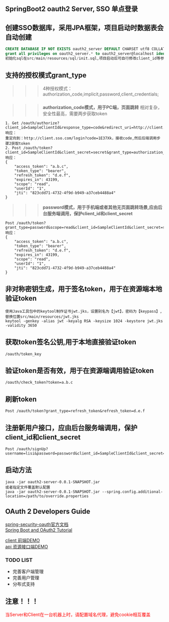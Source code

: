 ## SpringBoot2 oauth2 Server, SSO 单点登录
## 创建SSO数据库，采用JPA框架，项目启动时数据表会自动创建</br>
````SQL
CREATE DATABASE IF NOT EXISTS oauth2_server DEFAULT CHARSET utf8 COLLATE utf8_general_ci;
grant all privileges on oauth2_server.* to oauth2_server@localhost identified by 'password_dev';
初始化sql在src/main/resources/sql/init.sql,项目启动后可自行修改client_id等参数进行数据初始化
````
## 支持的授权模式grant_type</br>
>>>4种授权模式：authorization_code,implicit,password,client_credentials;
#####
>>>**authorization_code模式，用于PC端，页面跳转** 相对复杂，安全性最高，需要两步获取token
````
1. Get /oauth/authorize?client_id=SampleClientId&response_type=code&redirect_uri=http://client.sso.com/login
响应：
重定向到：http://client.sso.com/login?code=1E37Xk，接收code,然后后端调用步骤2获取token
2. Post /oauth/token?client_id=SampleClientId&client_secret=secret&grant_type=authorization_code&redirect_uri=http://client.sso.com/login&code=1E37Xk
响应：
{
    "access_token": "a.b.c",
    "token_type": "bearer",
    "refresh_token": "d.e.f",
    "expires_in": 43199,
    "scope": "read",
    "userId": "1",
    "jti": "823cdd71-4732-4f9d-b949-a37ceb4488a4"
}
````
>>>**password模式，用于手机端或者其他无页面跳转场景,应由后台服务端调用，保护client_id和client_secret**
````
Post /oauth/token?grant_type=password&scope=read&client_id=SampleClientId&client_secret=secret&username=zhangsan&password=password
响应：
{
    "access_token": "a.b.c",
    "token_type": "bearer",
    "refresh_token": "d.e.f",
    "expires_in": 43199,
    "scope": "read",
    "userId": "1",
    "jti": "823cdd71-4732-4f9d-b949-a37ceb4488a4"
}
````
## 非对称密钥生成，用于签名token，用于在资源端本地验证token</br>
````
使用Java工具包中的keytool制作证书jwt.jks，设置别名为【jwt】，密码为【keypass】,替换位置src/main/resources/jwt.jks
keytool -genkey -alias jwt -keyalg RSA -keysize 1024 -keystore jwt.jks -validity 3650
````
## 获取token签名公钥,用于本地直接验证token</br>
````
/oauth/token_key
````
## 验证token是否有效，用于在资源端调用验证token</br>
````
/oauth/check_token?token=a.b.c
````
## 刷新token</br>
````
Post /oauth/token?grant_type=refresh_token&refresh_token=d.e.f
````

## 注册新用户接口，应由后台服务端调用，保护client_id和client_secret</br>
````
Post /oauth/signUp?username=lisi&password=password&client_id=SampleClientId&client_secret=secret
````

## 启动方法</br>
````
java -jar oauth2-server-0.0.1-SNAPSHOT.jar
或者指定文件覆盖默认配置
java -jar oauth2-server-0.0.1-SNAPSHOT.jar --spring.config.additional-location=/path/to/override.properties
````
## OAuth 2 Developers Guide
[spring-security-oauth官方文档](https://projects.spring.io/spring-security-oauth/docs/oauth2.html) <br/>
[Spring Boot and OAuth2 Tutorial](https://spring.io/guides/tutorials/spring-boot-oauth2/)

[client 前端DEMO](https://github.com/jobmission/oauth2-client.git) <br/>
[api 资源接口端DEMO](https://github.com/jobmission/oauth2-resource.git)

### TODO LIST
* 完善客户端管理
* 完善用户管理
* 分布式支持

## 注意！！！
<p style="color: red">当Server和Client在一台机器上时，请配置域名代理，避免cookie相互覆盖 </p>


